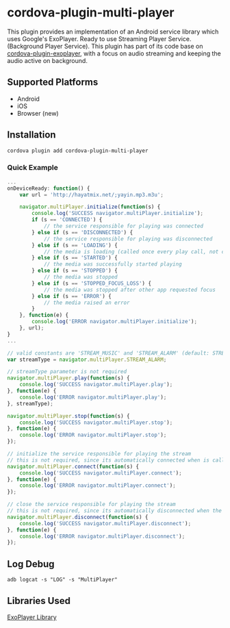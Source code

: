 # cordova-plugin-multi-player

This plugin provides an implementation of an Android service library which uses Google's ExoPlayer. Ready to use Streaming Player Service. (Background Player Service).
This plugin has part of its code base on [cordova-plugin-exoplayer](https://github.com/frontyard/cordova-plugin-exoplayer), with a focus on audio streaming and keeping the audio active on background.

## Supported Platforms

- Android
- iOS
- Browser (new)


## Installation

    cordova plugin add cordova-plugin-multi-player


### Quick Example
```js
...
onDeviceReady: function() {
    var url = 'http://hayatmix.net/;yayin.mp3.m3u';

    navigator.multiPlayer.initialize(function(s) {
        console.log('SUCCESS navigator.multiPlayer.initialize');
        if (s == 'CONNECTED') {
            // the service responsible for playing was connected
        } else if (s == 'DISCONNECTED') {
            // the service responsible for playing was disconnected
        } else if (s == 'LOADING') {
            // the media is loading (called once every play call, not called on buffering content)
        } else if (s == 'STARTED') {
            // the media was successfully started playing
        } else if (s == 'STOPPED') {
            // the media was stopped
        } else if (s == 'STOPPED_FOCUS_LOSS') {
            // the media was stopped after other app requested focus
        } else if (s == 'ERROR') {
            // the media raised an error
        }
    }, function(e) {
        console.log('ERROR navigator.multiPlayer.initialize');
    }, url);
}
...

// valid constants are 'STREAM_MUSIC' and 'STREAM_ALARM' (default: STREAM_MUSIC)
var streamType = navigator.multiPlayer.STREAM_ALARM;

// streamType parameter is not required
navigator.multiPlayer.play(function(s) {
    console.log('SUCCESS navigator.multiPlayer.play');
}, function(e) {
    console.log('ERROR navigator.multiPlayer.play');
}, streamType);

navigator.multiPlayer.stop(function(s) {
    console.log('SUCCESS navigator.multiPlayer.stop');
}, function(e) {
    console.log('ERROR navigator.multiPlayer.stop');
});

// initialize the service responsible for playing the stream
// this is not required, since its automatically connected when is called the play action
navigator.multiPlayer.connect(function(s) {
    console.log('SUCCESS navigator.multiPlayer.connect');
}, function(e) {
    console.log('ERROR navigator.multiPlayer.connect');
});

// close the service responsible for playing the stream
// this is not required, since its automatically disconnected when the app is closed
navigator.multiPlayer.disconnect(function(s) {
    console.log('SUCCESS navigator.multiPlayer.disconnect');
}, function(e) {
    console.log('ERROR navigator.multiPlayer.disconnect');
});
```

## Log Debug

    adb logcat -s "LOG" -s "MultiPlayer"

## Libraries Used ##

[ExoPlayer Library](https://github.com/google/ExoPlayer)


